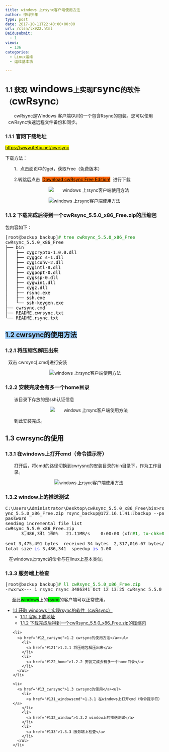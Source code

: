 ```yaml
---
title: windows 上rsync客户端使用方法
author: 惨绿少年
type: post
date: 2017-10-11T22:40:00+00:00
url: /clsn/lx922.html
Baidusubmit:
  - 1
views:
  - 136
categories:
  - Linux运维
  - 运维基本功

---
```

## <span id="11_windowsrsynccwRsync">1.1 <span style="font-family: '微软雅黑',sans-serif;">获取</span><span style="font-size: 1.5em;"> windows</span><span style="font-family: '微软雅黑',sans-serif;">上实现</span><span style="font-size: 1.5em;">rsync</span><span style="font-family: '微软雅黑',sans-serif;">的软件（</span><span style="font-size: 1.5em;">cwRsync</span><span style="font-family: '微软雅黑',sans-serif;">）</span></span>

<p style="margin-left: 7.1pt; text-indent: 13.9pt;">
  cwRsync<span style="font-family: '微软雅黑',sans-serif;">是</span>Windows <span style="font-family: '微软雅黑',sans-serif;">客户端</span>GUI<span style="font-family: '微软雅黑',sans-serif;">的一个包含</span>Rsync<span style="font-family: '微软雅黑',sans-serif;">的包装。您可以使用</span>cwRsync<span style="font-family: '微软雅黑',sans-serif;">快速远程文件备份和同步。</span>
</p>

### <span id="111">1.1.1 <span style="font-family: '微软雅黑',sans-serif;">官网下载地址</span></span>

[<span style="color: black; background: yellow;">https://www.itefix.net/cwrsync</span>][1]

<span style="font-family: 微软雅黑, sans-serif;">下载方法：</span>

<p style="text-indent: 21.0pt;">
  1<span style="font-family: 微软雅黑, sans-serif;">．点击面页中的</span>get<span style="font-family: 微软雅黑, sans-serif;">，获取</span>Free<span style="font-family: 微软雅黑, sans-serif;">（免费版本）</span>
</p>

<p style="text-indent: 21.0pt;">
  2.<span style="font-family: 微软雅黑, sans-serif;">转跳后点击</span> <strong>&nbsp;</strong><a title="Download cwRsync Free Edition!" href="https://www.itefix.net/dl/cwRsync_5.5.0_x86_Free.zip"><span style="color: black; background: #FF6600;">Download cwRsync Free Edition!</span></a><tt> <span style="background: #ffffff;">进行下载</span></tt>
</p>

<p style="text-indent: 21pt; text-align: center;">
  <span style="background: #ffffff;"><img data-original="https://clsn.io/wp-content/uploads/2018/03/1190037-20171210173444911-1086187508.png" src="/wp-content/themes/clsn-003/img/blank.gif" alt="windows 上rsync客户端使用方法" alt="" /></span>
</p>

<p style="text-align: center;">
  <img data-original="https://clsn.io/wp-content/uploads/2018/03/1190037-20171210173458396-1029544448.png" src="/wp-content/themes/clsn-003/img/blank.gif" alt="windows 上rsync客户端使用方法" alt="" />
</p>

### <span id="112_cwRsync_550_x86_Freezip">1.1.2 <span style="font-family: '微软雅黑',sans-serif;">下载完成后得到一个</span>cwRsync_5.5.0_x86_Free.zip<span style="font-family: '微软雅黑',sans-serif;">的压缩包</span></span>

<span style="font-family: '微软雅黑',sans-serif;">包内容如下：</span>

<div class="cnblogs_code">
  <pre>[root@backup backup]<span style="color: #008000;">#</span><span style="color: #008000;"> tree cwRsync_5.5.0_x86_Free</span>
cwRsync_5.5<span style="color: #000000;">.0_x86_Free
├── bin
│   ├── cygcrypto</span>-1.0<span style="color: #000000;">.0.dll
│   ├── cyggcc_s</span>-1<span style="color: #000000;">.dll
│   ├── cygiconv</span>-2<span style="color: #000000;">.dll
│   ├── cygintl</span>-8<span style="color: #000000;">.dll
│   ├── cygpopt</span>-<span style="color: #000000;">0.dll
│   ├── cygssp</span>-<span style="color: #000000;">0.dll
│   ├── cygwin1.dll
│   ├── cygz.dll
│   ├── rsync.exe
│   ├── ssh.exe
│   └── ssh</span>-<span style="color: #000000;">keygen.exe
├── cwrsync.cmd
├── README.cwrsync.txt
└── README.rsync.txt</span></pre>
</div>

## <span id="12_cwrsync"><span style="background-color: #99ccff;">1.2 cwrsync</span><span style="font-family: 微软雅黑, sans-serif; background-color: #99ccff;">的使用方法</span></span>

### <span id="121">1.2.1 <span style="font-family: '微软雅黑',sans-serif;">将压缩包解压出来</span></span>

<p style="text-indent: 7.1pt;">
  <span style="font-family: '微软雅黑',sans-serif;">双击</span> cwrsync[.cmd]<span style="font-family: '微软雅黑',sans-serif;">进行安装</span>
</p>

<p style="text-align: center;">
  &nbsp;<img data-original="https://clsn.io/wp-content/uploads/2018/03/1190037-20171210173542177-70326892.png" src="/wp-content/themes/clsn-003/img/blank.gif" alt="windows 上rsync客户端使用方法" alt="" />
</p>

### <span id="122_home">1.2.2 <span style="font-family: '微软雅黑',sans-serif;">安装完成会有多一个</span>home<span style="font-family: '微软雅黑',sans-serif;">目录</span></span>

<p style="text-indent: 21.0pt;">
  <span style="font-family: '微软雅黑',sans-serif;">该目录下存放的是</span>ssh<span style="font-family: '微软雅黑',sans-serif;">认证信息</span>
</p>

<p style="text-indent: 21pt; text-align: center;">
  <span style="font-family: '微软雅黑',sans-serif;"><img data-original="https://clsn.io/wp-content/uploads/2018/03/1190037-20171210173605630-912576382.png" src="/wp-content/themes/clsn-003/img/blank.gif" alt="windows 上rsync客户端使用方法" alt="" /></span>
</p>

<p style="text-indent: 21.0pt;">
  <span style="font-family: '微软雅黑',sans-serif;">到此安装完成。</span>
</p>

## <span id="13_cwrsync">1.3 cwrsync<span style="font-family: '微软雅黑',sans-serif;">的使用</span></span>

### <span id="131_windowscmd">1.3.1 <span style="font-family: '微软雅黑',sans-serif;">在</span>windows<span style="font-family: '微软雅黑',sans-serif;">上打开</span>cmd<span style="font-family: '微软雅黑',sans-serif;">（命令提示符）</span></span>

<p style="margin-left: 21.0pt;">
  <span style="font-family: '微软雅黑',sans-serif;">打开后，将</span>cmd<span style="font-family: '微软雅黑',sans-serif;">的路径切换到</span>cwrysnc<span style="font-family: '微软雅黑',sans-serif;">的安装目录的</span>bin<span style="font-family: '微软雅黑',sans-serif;">目录下，作为工作目录。</span>
</p>

<p style="margin-left: 21pt; text-align: center;">
  <span style="font-family: '微软雅黑',sans-serif;"><img data-original="https://clsn.io/wp-content/uploads/2018/03/1190037-20171210173619771-1670547701.png" src="/wp-content/themes/clsn-003/img/blank.gif" alt="windows 上rsync客户端使用方法" alt="" /></span>
</p>

### <span id="132_window">1.3.2 window<span style="font-family: '微软雅黑',sans-serif;">上的推送测试</span></span>

<div class="cnblogs_code">
  <pre>C:\Users\Administrator\Desktop\cwRsync_5.5.0_x86_Free\bin>rsync.exe -avzP ./<span style="color: #000000;">cwRs
ync_5.</span>5.0_x86_Free.zip rsync_backup@172.16.1.41::backup --password-file=./<span style="color: #000000;">rsync.
password
sending incremental file list
cwRsync_5.</span>5<span style="color: #000000;">.0_x86_Free.zip
      </span>3,486,341 100%   21.11MB/s    0:00:00 (xfr<span style="color: #008000;">#</span><span style="color: #008000;">1, to-chk=0/1)</span>
<span style="color: #000000;"> 
sent </span>3,475,491 bytes  received 34 bytes  2,317,016.67 bytes/<span style="color: #000000;">sec
total size </span><span style="color: #0000ff;">is</span> 3,486,341  speedup <span style="color: #0000ff;">is</span> 1.00</pre>
</div>

&nbsp;&nbsp; <span style="font-family: '微软雅黑',sans-serif;">在</span>windows<span style="font-family: '微软雅黑',sans-serif;">上</span>rsync<span style="font-family: '微软雅黑',sans-serif;">的命令与在</span>linux<span style="font-family: '微软雅黑',sans-serif;">上基本类似。</span>

### <span id="133">1.3.3 <span style="font-family: '微软雅黑',sans-serif;">服务端上检查</span></span>

<div class="cnblogs_code">
  <pre>[root@backup backup]<span style="color: #008000;">#</span><span style="color: #008000;"> ll cwRsync_5.5.0_x86_Free.zip</span>
-rwxrwx--- 1 rsync rsync 3486341 Oct 12 13:25 cwRsync_5.5.0_x86_Free.zip</pre>
</div>

<p style="text-indent: 15.75pt;">
  <span style="font-family: '微软雅黑',sans-serif; courier new"4courier new"; background: lime;">至此</span><span style="background: lime;">windows</span><span style="font-family: '微软雅黑',sans-serif; courier new"4courier new"; background: lime;">上的</span><span style="background: lime;">rsync</span><span style="font-family: '微软雅黑',sans-serif; courier new"4courier new"; background: lime;">的客户端可以正常使用。</span>
</p>

<div id="toc_container" class="toc_white have_bullets">
  <ul class="toc_list">
    <li>
      <a href="#11_windowsrsynccwRsync">1.1 获取 windows上实现rsync的软件（cwRsync）</a><ul>
        <li>
          <a href="#111">1.1.1 官网下载地址</a>
        </li>
        <li>
          <a href="#112_cwRsync_550_x86_Freezip">1.1.2 下载完成后得到一个cwRsync_5.5.0_x86_Free.zip的压缩包</a>
        </li>
      </ul>
    </li>
    
    <li>
      <a href="#12_cwrsync">1.2 cwrsync的使用方法</a><ul>
        <li>
          <a href="#121">1.2.1 将压缩包解压出来</a>
        </li>
        <li>
          <a href="#122_home">1.2.2 安装完成会有多一个home目录</a>
        </li>
      </ul>
    </li>
    
    <li>
      <a href="#13_cwrsync">1.3 cwrsync的使用</a><ul>
        <li>
          <a href="#131_windowscmd">1.3.1 在windows上打开cmd（命令提示符）</a>
        </li>
        <li>
          <a href="#132_window">1.3.2 window上的推送测试</a>
        </li>
        <li>
          <a href="#133">1.3.3 服务端上检查</a>
        </li>
      </ul>
    </li>
  </ul>
</div>

 [1]: https://www.itefix.net/cwrsync